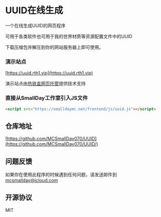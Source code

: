 # UUID在线生成
一个在线生成UUID的网页程序

可用于各类软件也可用于我的世界材质等资源配置文件中的UUID

下载压缩包并解压到你的网站服务器上即可使用。

### 演示站点

[https://uuid.rth1.vip](https://uuid.rth1.vip)

演示站点由[热铁盒网页托管](https://host.retiehe.com)提供技术支持

### 直接从SmallDay工作室引入JS文件
```HTML
<script src="https://smalldaymc.net/frontend/js/uuid.js"></script>
```

## 仓库地址
[https://github.com/MCSmallDay070/UUID](https://github.com/MCSmallDay070/UUID/)

## 问题反馈
如果你在使用此程序的时候遇到任何问题，请发送邮件到[mcsmallday@icloud.com](mailto:mcsmallday@icloud.com)

## 开源协议
MIT
